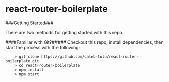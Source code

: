 # react-router-boilerplate


###Getting Started###

There are two methods for getting started with this repo.

####Familiar with Git?#####
Checkout this repo, install dependencies, then start the  process with the following:

```
	> git clone https://github.com/caleb-tolu/react-router-boilerplate.git
	> cd react-router-boilerplate
	> npm install
	> npm start
```
